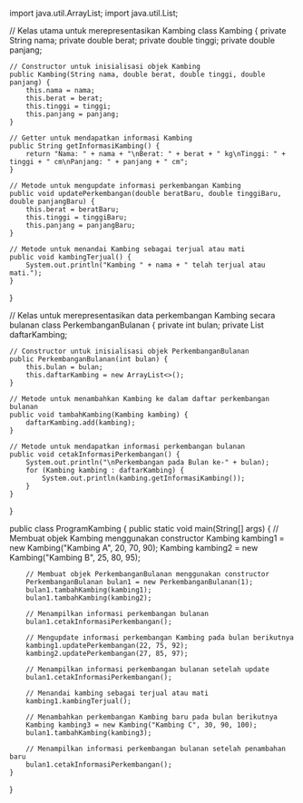 import java.util.ArrayList;
import java.util.List;

// Kelas utama untuk merepresentasikan Kambing
class Kambing {
    private String nama;
    private double berat;
    private double tinggi;
    private double panjang;

    // Constructor untuk inisialisasi objek Kambing
    public Kambing(String nama, double berat, double tinggi, double panjang) {
        this.nama = nama;
        this.berat = berat;
        this.tinggi = tinggi;
        this.panjang = panjang;
    }

    // Getter untuk mendapatkan informasi Kambing
    public String getInformasiKambing() {
        return "Nama: " + nama + "\nBerat: " + berat + " kg\nTinggi: " + tinggi + " cm\nPanjang: " + panjang + " cm";
    }

    // Metode untuk mengupdate informasi perkembangan Kambing
    public void updatePerkembangan(double beratBaru, double tinggiBaru, double panjangBaru) {
        this.berat = beratBaru;
        this.tinggi = tinggiBaru;
        this.panjang = panjangBaru;
    }

    // Metode untuk menandai Kambing sebagai terjual atau mati
    public void kambingTerjual() {
        System.out.println("Kambing " + nama + " telah terjual atau mati.");
    }
}

// Kelas untuk merepresentasikan data perkembangan Kambing secara bulanan
class PerkembanganBulanan {
    private int bulan;
    private List<Kambing> daftarKambing;

    // Constructor untuk inisialisasi objek PerkembanganBulanan
    public PerkembanganBulanan(int bulan) {
        this.bulan = bulan;
        this.daftarKambing = new ArrayList<>();
    }

    // Metode untuk menambahkan Kambing ke dalam daftar perkembangan bulanan
    public void tambahKambing(Kambing kambing) {
        daftarKambing.add(kambing);
    }

    // Metode untuk mendapatkan informasi perkembangan bulanan
    public void cetakInformasiPerkembangan() {
        System.out.println("\nPerkembangan pada Bulan ke-" + bulan);
        for (Kambing kambing : daftarKambing) {
            System.out.println(kambing.getInformasiKambing());
        }
    }
}

public class ProgramKambing {
    public static void main(String[] args) {
        // Membuat objek Kambing menggunakan constructor
        Kambing kambing1 = new Kambing("Kambing A", 20, 70, 90);
        Kambing kambing2 = new Kambing("Kambing B", 25, 80, 95);

        // Membuat objek PerkembanganBulanan menggunakan constructor
        PerkembanganBulanan bulan1 = new PerkembanganBulanan(1);
        bulan1.tambahKambing(kambing1);
        bulan1.tambahKambing(kambing2);

        // Menampilkan informasi perkembangan bulanan
        bulan1.cetakInformasiPerkembangan();

        // Mengupdate informasi perkembangan Kambing pada bulan berikutnya
        kambing1.updatePerkembangan(22, 75, 92);
        kambing2.updatePerkembangan(27, 85, 97);

        // Menampilkan informasi perkembangan bulanan setelah update
        bulan1.cetakInformasiPerkembangan();

        // Menandai kambing sebagai terjual atau mati
        kambing1.kambingTerjual();

        // Menambahkan perkembangan Kambing baru pada bulan berikutnya
        Kambing kambing3 = new Kambing("Kambing C", 30, 90, 100);
        bulan1.tambahKambing(kambing3);

        // Menampilkan informasi perkembangan bulanan setelah penambahan baru
        bulan1.cetakInformasiPerkembangan();
    }
}
